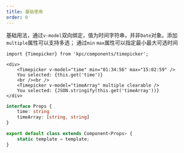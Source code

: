 ```yaml
---
title: 基础使用
order: 0
---
```


基础用法，通过`v-model`双向绑定，值为时间字符串，并非`Date`对象。添加`multiple`属性可以支持多选；
通过`min` `max`属性可以指定最小最大可选时间

```vdt
import {Timepicker} from 'kpc/components/timepicker';

<div>
    <Timepicker v-model="time" min="01:34:56" max="15:02:59" />
    You selected: {this.get('time')}
    <br /><br />
    <Timepicker v-model="timeArray" multiple clearable />
    You selected: {JSON.stringify(this.get('timeArray'))}
</div>
```

```ts
interface Props {
    time: string
    timeArray: [string, string]
}

export default class extends Component<Props> {
    static template = template;
}
```

